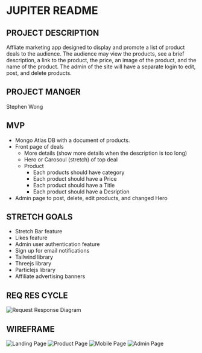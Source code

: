 # JUPITER README

## PROJECT DESCRIPTION

Affliate marketing app designed to display and promote a list of product deals to the audience. The audience may view the products, see a brief description, a link to the product, the price, an image of the product, and the name of the product. The admin of the site will have a separate login to edit, post, and delete products.

## PROJECT MANGER
Stephen Wong

## MVP
- Mongo Atlas DB with a document of products.
- Front page of deals
    - More details (show more details when the description is too long)
    - Hero or Carosoul (stretch) of top deal
    - Product
      - Each products should have category 
      - Each product should have a Price
      - Each product should have a Title
      - Each product should have a Desription
- Admin page to post, delete, edit products, and changed Hero 

## STRETCH GOALS
- Stretch Bar feature 
- Likes feature
- Admin user authentication feature
- Sign up for email notifications
- Tailwind library
- Threejs library
- Particlejs library 
- Affiliate advertising banners

## REQ RES CYCLE
![Request Response Diagram](./assets/planning/req-res-cycle-diagram.png)

## WIREFRAME
![Landing Page](./assets/planning/landing-page.jpg)
![Product Page](./assets/planning/product-page.jpg)
![Mobile Page](./assets/planning/mobile-landing-page.jpg)
![Admin Page](./assets/planning/admin-page.jpg)


